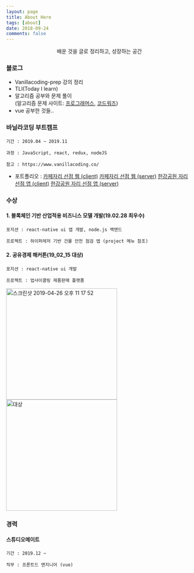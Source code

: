```yaml
---
layout: page
title: About Here
tags: [about]
date: 2018-09-24
comments: false
---
```

    
<center>배운 것을 글로 정리하고, 성장하는 공간</center>

### 블로그
* Vanillacoding-prep 강의 정리<br/>
* TLI(Today I learn)
* 알고리즘 공부와 문제 풀이 <br/>
(알고리즘 문제 사이트: <a href = "https://programmers.co.kr/">프로그래머스</a>, <a href="https://www.codewars.com/">코드워즈</a>)
* vue 공부한 것들.. <br/>


### 바닐라코딩 부트캠프 
    기간 : 2019.04 ~ 2019.11
    
    과정 : JavaScript, react, redux, nodeJS
    
    참고 : https://www.vanillacoding.co/
    
- 포트폴리오 : <a href = "https://github.com/Kyounghwan01/it-s-my-seat-VC-client/">카페자리 선점 웹 (client)</a>
<a href = "https://github.com/Kyounghwan01/it-s-my-seat-VC-server">카페자리 선점 웹 (server)</a>
<a href = "https://github.com/Kyounghwan01/mata-dream-app">한강공원 자리 선점 앱 (client)</a>
<a href = "https://github.com/Kyounghwan01/mata-dream-server">한강공원 자리 선점 앱 (server)</a>

### 수상

#### 1. 블록체인 기반 산업적용 비즈니스 모델 개발(19.02.28 최우수)
    포지션 : react-native ui 앱 개발, node.js 백엔드 
    
    프로젝트 : 하이퍼레저 기반 건물 안전 점검 앱 (project 메뉴 참조)
 

#### 2. 공유경제 해커톤(19_02_15 대상)
    포지션 : react-native ui 개발
    
    프로젝트 : 업사이클링 제품판매 플랫폼
    
<img width="300" alt="스크린샷 2019-04-26 오후 11 17 52" src="https://user-images.githubusercontent.com/44187477/56814172-8bf60b00-6879-11e9-987e-2f7d27134fdc.png"><br>
    <img width="300" alt="대상" src="https://user-images.githubusercontent.com/44187477/56814080-518c6e00-6879-11e9-85a3-32901c1f964f.png">

### 경력

#### 스튜디오메이트
    기간 : 2019.12 ~
    
    직무 : 프론트드 엔지니어 (vue)
    

